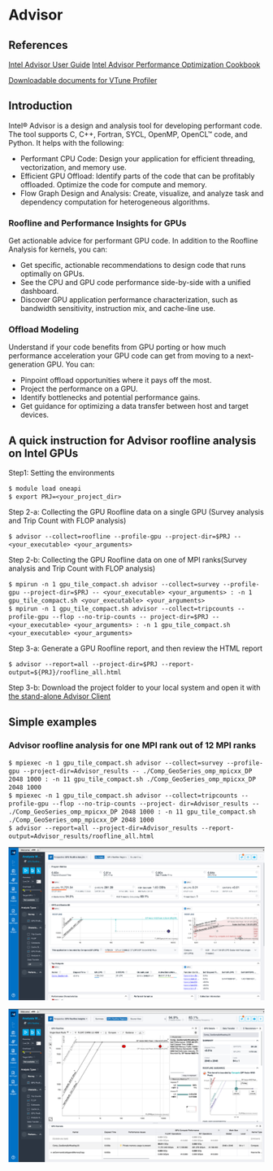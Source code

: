 # Advisor

## References  
[Intel Advisor User Guide](https://www.intel.com/content/www/us/en/docs/advisor/user-guide/current/overview.html)
[Intel Advisor Performance Optimization Cookbook](https://www.intel.com/content/www/us/en/docs/advisor/cookbook/current/overview.html)

[Downloadable documents for VTune Profiler](https://d1hdbi2t0py8f.cloudfront.net/vtune-docs/index.html)

## Introduction

Intel® Advisor is a design and analysis tool for developing performant code. The tool supports C, C++, Fortran, SYCL, OpenMP, OpenCL™ code, and Python. It helps with the following:

* Performant CPU Code: Design your application for efficient threading, vectorization, and memory use.
* Efficient GPU Offload: Identify parts of the code that can be profitably offloaded. Optimize the code for compute and memory.
* Flow Graph Design and Analysis: Create, visualize, and analyze task and dependency computation for heterogeneous algorithms. 

### Roofline and Performance Insights for GPUs

Get actionable advice for performant GPU code. In addition to the Roofline Analysis for kernels, you can:

* Get specific, actionable recommendations to design code that runs optimally on GPUs.
* See the CPU and GPU code performance side-by-side with a unified dashboard.
* Discover GPU application performance characterization, such as bandwidth sensitivity, instruction mix, and cache-line use.


### Offload Modeling

Understand if your code benefits from GPU porting or how much performance acceleration your GPU code can get from moving to a next-generation GPU. You can:

* Pinpoint offload opportunities where it pays off the most.
* Project the performance on a GPU.
* Identify bottlenecks and potential performance gains.
* Get guidance for optimizing a data transfer between host and target devices.

## A quick instruction for Advisor roofline analysis on Intel GPUs

Step1: Setting the environments
```
$ module load oneapi
$ export PRJ=<your_project_dir>
```

Step 2-a: Collecting the GPU Roofline data on a single GPU (Survey analysis and Trip Count with FLOP analysis)
```
$ advisor --collect=roofline --profile-gpu --project-dir=$PRJ -- <your_executable> <your_arguments>
```

Step 2-b: Collecting the GPU Roofline data on one of MPI ranks(Survey analysis and Trip Count with FLOP analysis)
```
$ mpirun -n 1 gpu_tile_compact.sh advisor --collect=survey --profile-gpu --project-dir=$PRJ -- <your_executable> <your_arguments> : -n 1 gpu_tile_compact.sh <your_executable> <your_arguments>
$ mpirun -n 1 gpu_tile_compact.sh advisor --collect=tripcounts --profile-gpu --flop --no-trip-counts -- project-dir=$PRJ -- <your_executable> <your_arguments> : -n 1 gpu_tile_compact.sh <your_executable> <your_arguments>
```

Step 3-a: Generate a GPU Roofline report, and then review the HTML report
```
$ advisor --report=all --project-dir=$PRJ --report-output=${PRJ}/roofline_all.html
```

Step 3-b: Download the project folder to your local system and open it with [the stand-alone Advisor Client](https://www.intel.com/content/www/us/en/developer/articles/tool/oneapi-standalone-components.html#advisor)


## Simple examples

### Advisor roofline analysis for one MPI rank out of 12 MPI ranks

```
$ mpiexec -n 1 gpu_tile_compact.sh advisor --collect=survey --profile-gpu --project-dir=Advisor_results -- ./Comp_GeoSeries_omp_mpicxx_DP 2048 1000 : -n 11 gpu_tile_compact.sh ./Comp_GeoSeries_omp_mpicxx_DP 2048 1000
$ mpiexec -n 1 gpu_tile_compact.sh advisor --collect=tripcounts --profile-gpu --flop --no-trip-counts --project- dir=Advisor_results -- ./Comp_GeoSeries_omp_mpicxx_DP 2048 1000 : -n 11 gpu_tile_compact.sh ./Comp_GeoSeries_omp_mpicxx_DP 2048 1000
$ advisor --report=all --project-dir=Advisor_results --report-output=Advisor_results/roofline_all.html
```

![Advisor CPU/GPU roofline summary](images/Advisor-01.png "Advisor CPU/GPU roolfine summary")

![Advisor GPU roofline regions](images/Advisor-02.png "Advisor GPU roofline regions")






